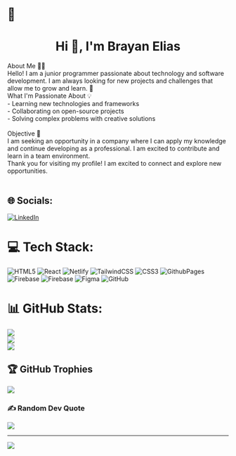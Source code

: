 # 💫 <h1 align="center">Hi 👋, I'm Brayan Elias</h1>
About Me 👨‍💻<br>Hello! I am a junior programmer passionate about technology and software development. I am always looking for new projects and challenges that allow me to grow and learn. 🚀<br>What I'm Passionate About 💡<br>- Learning new technologies and frameworks<br>- Collaborating on open-source projects<br>- Solving complex problems with creative solutions<br><br>Objective 🎯<br>I am seeking an opportunity in a company where I can apply my knowledge and continue developing as a professional. I am excited to contribute and learn in a team environment.<br>Thank you for visiting my profile! I am excited to connect and explore new opportunities.<br><br>


## 🌐 Socials:
[![LinkedIn](https://img.shields.io/badge/LinkedIn-%230077B5.svg?logo=linkedin&logoColor=white)](https://www.linkedin.com/in/brayan-esmit-elias-rojas-928b7b215/) 

# 💻 Tech Stack:
![HTML5](https://img.shields.io/badge/html5-%23E34F26.svg?style=for-the-badge&logo=html5&logoColor=white) ![React](https://img.shields.io/badge/react-%2320232a.svg?style=for-the-badge&logo=react&logoColor=%2361DAFB) ![Netlify](https://img.shields.io/badge/netlify-%23000000.svg?style=for-the-badge&logo=netlify&logoColor=#00C7B7) ![TailwindCSS](https://img.shields.io/badge/tailwindcss-%2338B2AC.svg?style=for-the-badge&logo=tailwind-css&logoColor=white) ![CSS3](https://img.shields.io/badge/css3-%231572B6.svg?style=for-the-badge&logo=css3&logoColor=white) ![GithubPages](https://img.shields.io/badge/github%20pages-121013?style=for-the-badge&logo=github&logoColor=white) ![Firebase](https://img.shields.io/badge/firebase-%23039BE5.svg?style=for-the-badge&logo=firebase) ![Firebase](https://img.shields.io/badge/firebase-a08021?style=for-the-badge&logo=firebase&logoColor=ffcd34) ![Figma](https://img.shields.io/badge/figma-%23F24E1E.svg?style=for-the-badge&logo=figma&logoColor=white) ![GitHub](https://img.shields.io/badge/github-%23121011.svg?style=for-the-badge&logo=github&logoColor=white)
# 📊 GitHub Stats:
![](https://github-readme-stats.vercel.app/api?username=BrayanElias&theme=tokyonight&hide_border=false&include_all_commits=false&count_private=false)<br/>
![](https://github-readme-streak-stats.herokuapp.com/?user=BrayanElias&theme=tokyonight&hide_border=false)<br/>
![](https://github-readme-stats.vercel.app/api/top-langs/?username=BrayanElias&theme=tokyonight&hide_border=false&include_all_commits=false&count_private=false&layout=compact)

## 🏆 GitHub Trophies
![](https://github-profile-trophy.vercel.app/?username=BrayanElias&theme=nord&no-frame=false&no-bg=true&margin-w=4)

### ✍️ Random Dev Quote
![](https://quotes-github-readme.vercel.app/api?type=horizontal&theme=radical)

---
[![](https://visitcount.itsvg.in/api?id=BrayanElias&icon=0&color=0)](https://visitcount.itsvg.in)

<!-- Proudly created with GPRM ( https://gprm.itsvg.in ) -->
